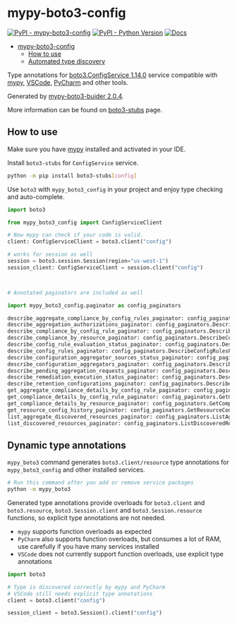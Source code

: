 # mypy-boto3-config

[![PyPI - mypy-boto3-config](https://img.shields.io/pypi/v/mypy-boto3-config.svg?color=blue)](https://pypi.org/project/mypy-boto3-config)
[![PyPI - Python Version](https://img.shields.io/pypi/pyversions/mypy-boto3-config.svg?color=blue)](https://pypi.org/project/mypy-boto3-config)
[![Docs](https://img.shields.io/readthedocs/mypy-boto3-builder.svg?color=blue)](https://mypy-boto3-builder.readthedocs.io/)

- [mypy-boto3-config](#mypy-boto3-config)
  - [How to use](#how-to-use)
  - [Automated type discovery](#automated-type-discovery)

Type annotations for
[boto3.ConfigService 1.14.0](https://boto3.amazonaws.com/v1/documentation/api/1.14.0/reference/services/config.html#ConfigService) service
compatible with [mypy](https://github.com/python/mypy), [VSCode](https://code.visualstudio.com/),
[PyCharm](https://www.jetbrains.com/pycharm/) and other tools.

Generated by [mypy-boto3-buider 2.0.4](https://github.com/vemel/mypy_boto3_builder).

More information can be found on [boto3-stubs](https://pypi.org/project/boto3-stubs/) page.

## How to use

Make sure you have [mypy](https://github.com/python/mypy) installed and activated in your IDE.

Install `boto3-stubs` for `ConfigService` service.

```bash
python -m pip install boto3-stubs[config]
```

Use `boto3` with `mypy_boto3_config` in your project and enjoy type checking and auto-complete.

```python
import boto3

from mypy_boto3_config import ConfigServiceClient

# Now mypy can check if your code is valid.
client: ConfigServiceClient = boto3.client("config")

# works for session as well
session = boto3.session.Session(region="us-west-1")
session_client: ConfigServiceClient = session.client("config")



# Annotated paginators are included as well

import mypy_boto3_config.paginator as config_paginators

describe_aggregate_compliance_by_config_rules_paginator: config_paginators.DescribeAggregateComplianceByConfigRulesPaginator = client.get_paginator("describe_aggregate_compliance_by_config_rules")
describe_aggregation_authorizations_paginator: config_paginators.DescribeAggregationAuthorizationsPaginator = client.get_paginator("describe_aggregation_authorizations")
describe_compliance_by_config_rule_paginator: config_paginators.DescribeComplianceByConfigRulePaginator = client.get_paginator("describe_compliance_by_config_rule")
describe_compliance_by_resource_paginator: config_paginators.DescribeComplianceByResourcePaginator = client.get_paginator("describe_compliance_by_resource")
describe_config_rule_evaluation_status_paginator: config_paginators.DescribeConfigRuleEvaluationStatusPaginator = client.get_paginator("describe_config_rule_evaluation_status")
describe_config_rules_paginator: config_paginators.DescribeConfigRulesPaginator = client.get_paginator("describe_config_rules")
describe_configuration_aggregator_sources_status_paginator: config_paginators.DescribeConfigurationAggregatorSourcesStatusPaginator = client.get_paginator("describe_configuration_aggregator_sources_status")
describe_configuration_aggregators_paginator: config_paginators.DescribeConfigurationAggregatorsPaginator = client.get_paginator("describe_configuration_aggregators")
describe_pending_aggregation_requests_paginator: config_paginators.DescribePendingAggregationRequestsPaginator = client.get_paginator("describe_pending_aggregation_requests")
describe_remediation_execution_status_paginator: config_paginators.DescribeRemediationExecutionStatusPaginator = client.get_paginator("describe_remediation_execution_status")
describe_retention_configurations_paginator: config_paginators.DescribeRetentionConfigurationsPaginator = client.get_paginator("describe_retention_configurations")
get_aggregate_compliance_details_by_config_rule_paginator: config_paginators.GetAggregateComplianceDetailsByConfigRulePaginator = client.get_paginator("get_aggregate_compliance_details_by_config_rule")
get_compliance_details_by_config_rule_paginator: config_paginators.GetComplianceDetailsByConfigRulePaginator = client.get_paginator("get_compliance_details_by_config_rule")
get_compliance_details_by_resource_paginator: config_paginators.GetComplianceDetailsByResourcePaginator = client.get_paginator("get_compliance_details_by_resource")
get_resource_config_history_paginator: config_paginators.GetResourceConfigHistoryPaginator = client.get_paginator("get_resource_config_history")
list_aggregate_discovered_resources_paginator: config_paginators.ListAggregateDiscoveredResourcesPaginator = client.get_paginator("list_aggregate_discovered_resources")
list_discovered_resources_paginator: config_paginators.ListDiscoveredResourcesPaginator = client.get_paginator("list_discovered_resources")
```

## Dynamic type annotations

`mypy_boto3` command generates `boto3.client/resource` type annotations for
`mypy_boto3_config` and other installed services.

```bash
# Run this command after you add or remove service packages
python -m mypy_boto3
```

Generated type annotations provide overloads for `boto3.client` and `boto3.resource`,
`boto3.Session.client` and `boto3.Session.resource` functions,
so explicit type annotations are not needed.

- `mypy` supports function overloads as expected
- `PyCharm` also supports function overloads, but consumes a lot of RAM, use carefully if you have many services installed
- `VSCode` does not currently support function overloads, use explicit type annotations

```python
import boto3

# Type is discovered correctly by mypy and PyCharm
# VSCode still needs explicit type annotations
client = boto3.client("config")

session_client = boto3.Session().client("config")
```